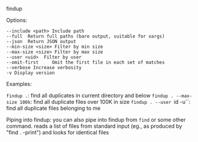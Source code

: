 findup

Options:

    --include <path> Include path
    --full  Return full paths (bare output, suitable for xargs)
    --json  Return JSON output
    --min-size <size> Filter by min size
    --max-size <size> Filter by max size
    --user <uid>  Filter by user
    --omit-first     Omit the first file in each set of matches
    --verbose Increase verbosity
    -v Display version

Examples:

  `findup .`: find all duplicates in current directory and below
  `findup . --max-size 100k`: find all duplicate files over 100K in size
  `findup . --user `id -u``: find all duplicate files belonging to me

Piping into findup: you can also pipe into findup from `find` or some other command.
reads a list of files from standard input (eg., as produced by "find . -print") and looks for identical files
